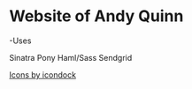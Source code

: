 Website of Andy Quinn 
=====================

-Uses

Sinatra
Pony
Haml/Sass
Sendgrid

[Icons by icondock](http://icondock.com/free/vector-social-media-icons)